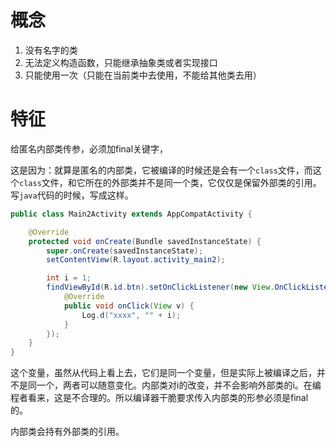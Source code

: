 # 概念

1. 没有名字的类
2. 无法定义构造函数，只能继承抽象类或者实现接口
3. 只能使用一次（只能在当前类中去使用，不能给其他类去用）

# 特征

给匿名内部类传参，必须加final关键字，

这是因为：就算是匿名的内部类，它被编译的时候还是会有一个`class`文件，而这个`class`文件，和它所在的外部类并不是同一个类，它仅仅是保留外部类的引用。 写`java`代码的时候，写成这样。

```java
public class Main2Activity extends AppCompatActivity {

    @Override
    protected void onCreate(Bundle savedInstanceState) {
        super.onCreate(savedInstanceState);
        setContentView(R.layout.activity_main2);

        int i = 1;
        findViewById(R.id.btn).setOnClickListener(new View.OnClickListener() {
            @Override
            public void onClick(View v) {
                Log.d("xxxx", "" + i);
            }
        });
    }
}
```

这个变量，虽然从代码上看上去，它们是同一个变量，但是实际上被编译之后，并不是同一个，两者可以随意变化。内部类对i的改变，并不会影响外部类的i。在编程者看来，这是不合理的。所以编译器干脆要求传入内部类的形参必须是final的。



内部类会持有外部类的引用。

